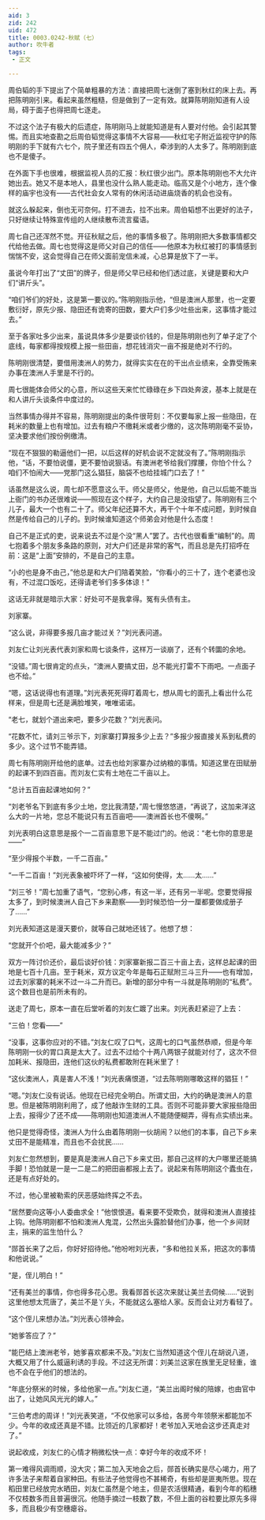 ```yaml
---
aid: 3
zid: 242
uid: 472
title: 0003.0242-秋赋（七）
author: 吹牛者
tags: 
 - 正文

---
```




  周伯韬的手下提出了个简单粗暴的方法：直接把周七迷倒了塞到秋红的床上去。再把陈明刚引来。看起来虽然粗糙，但是做到了一定有效。就算陈明刚知道有人设局，碍于面子也得把周七逐走。

  不过这个法子有极大的后遗症，陈明刚马上就能知道是有人要对付他。会引起其警惕。而且实地查勘之后周伯韬觉得这事情不大容易——秋红宅子附近监视守护的陈明刚的手下就有六七个，院子里还有四五个佣人，牵涉到的人太多了。陈明刚到底也不是傻子。

  在外面下手也很难，根据监视人员的汇报：秋红很少出门。原本陈明刚也不大允许她出去。她又不是本地人，县里也没什么熟人能走动。临高又是个小地方，连个像样的庙宇也没有——古代社会女人常有的休闲活动进庙烧香的机会也没有。

  就这么躲起来，倒也无可奈何。打不进去，拉不出来。周伯韬想不出更好的法子，只好继续让特殊宣传组的人继续散布流言蜚语。

  周七自己还浑然不觉。开征秋赋之后，他的事情多极了。陈明刚把大多数事情都交代给他去做。周七也觉得这是师父对自己的信任——他原本为秋红被打的事情感到惴惴不安，这会觉得自己在师父面前宠信未减，心总算是放下了一半。

  虽说今年打出了“丈田”的牌子，但是师父早已经和他们透过底，关键是要和大户们“讲斤头”。

  “咱们爷们的好处，这是第一要议的。”陈明刚指示他，“但是澳洲人那里，也一定要敷衍好，原先少报、隐田还有诡寄的田数，要大户们多少吐些出来，这事情才能过去。”

  至于各家吐多少出来，虽说具体多少是要谈价钱的，但是陈明刚也列了单子定了个底线，每家都得按规模上报一些田亩，想花钱消灾一亩不报是绝对不行的。

  陈明刚很清楚，要借用澳洲人的势力，就得实实在在的干出点业绩来，全靠受贿来办事在澳洲人手里是不行的。

  周七很能体会师父的心意，所以这些天来忙忙碌碌在乡下四处奔波，基本上就是在和人讲斤头谈条件中度过的。

  当然事情办得并不容易，陈明刚提出的条件很苛刻：不仅要每家上报一些隐田，在耗米的数量上也有增加。过去有粮户不缴耗米或者少缴的，这次陈明刚毫不妥协，坚决要求他们按份例缴清。

  “现在不狠狠的勒逼他们一把，以后这样的好机会说不定就没有了。”陈明刚指示他，“话，不要怕说僵，更不要怕说狠话。有澳洲老爷给我们撑腰，你怕个什么？咱们不怕闹大——党那门这么猖狂，脑袋不也给挂城门口去了！”

  话虽然是这么说，周七却不愿意这么干。师父是师父，他是他，自己以后能不能当上衙门的书办还很难说——照现在这个样子，大约自己是没指望了。陈明刚有三个儿子，最大一个也有二十了。师父年纪还算不大，再干个十年不成问题，到时候自然是传给自己的儿子的。到时候谁知道这个师弟会对他是什么态度！

  自己不是正式的吏，说来说去不过是个没“黑人”罢了。古代也很看重“编制”的。周七抱着多个朋友多条路的原则，对大户们还是非常的客气，而且总是先打招呼在前：这是“上面”安排的，不是自己的主意。

  “小的也是身不由己，”他总是和大户们陪着笑脸，“你看小的三十了，连个老婆也没有，不过混口饭吃，还得请老爷们多多体谅！”

  这话无非就是暗示大家：好处可不是我拿得。冤有头债有主。

  刘家寨。

  “这么说，非得要多报几亩才能过关？”刘光表问道。

  刘友仁让刘光表代表刘家和周七谈条件，这样万一谈崩了，还有个转圜的余地。

  “没错。”周七很肯定的点头，“澳洲人要搞丈田，总不能光打雷不下雨吧。一点面子也不给。”

  “嗯，这话说得也有道理。”刘光表死死得盯着周七，想从周七的面孔上看出什么花样来，但是周七还是满脸堆笑，唯唯诺诺。

  “老七，就划个道出来吧，要多少花数？”刘光表问。

  “花数不忙，请刘三爷示下，刘家寨打算报多少上去？”多报少报直接关系到私费的多少。这个过节不能弄错。

  周七有陈明刚开给他的底单。过去也给刘家寨办过纳粮的事情。知道这里在田赋册的起课不到四百亩。而刘友仁实有土地在二千亩以上。

  “总计五百亩起课地如何？”

  “刘老爷名下到底有多少土地，您比我清楚，”周七慢悠悠道，“再说了，这加来洋这么大的一片地，您总不能说只有五百亩吧——澳洲首长也不傻啊。”

  刘光表明白这意思是报个一二百亩意思下是不能过门的。他说：“老七你的意思是——”

  “至少得报个半数，一千二百亩。”

  “一千二百亩！”刘光表象被吓坏了一样，“这如何使得，太……太……”

  “刘三爷！”周七加重了语气，“您别心疼，有这一半，还有另一半呢。您要觉得报太多了，到时候澳洲人自己下乡来勘察——到时候恐怕一分一厘都要做成册子了……”

  刘光表知道这是漫天要价，就等自己就地还钱了。他想了想：

  “您就开个价吧，最大能减多少？”

  双方一阵讨价还价，最后谈好价钱：刘家寨新报二百三十亩上去，这样总起课的田地是七百十几亩。至于耗米，双方议定今年是每石正赋附三斗三升——也有增加，过去刘家寨的耗米不过一斗二升而已。新增的部分中有一斗就是陈明刚的“私费”。这个数目也是前所未有的。

  送走了周七，原本一直在后堂听着的刘友仁踱了出来。刘光表赶紧迎了上去：

  “三伯！您看——”

  “没事，这事你应对的不错。”刘友仁叹了口气，这周七的口气虽然恭顺，但是今年陈明刚一伙的胃口真是太大了。过去不过给个十两八两银子就能对付了，这次不但加耗米、报隐田，连他们这伙的私费都敢附在耗米里了！

  “这伙澳洲人，真是害人不浅！”刘光表痛恨道，“过去陈明刚哪敢这样的猖狂！”

  “嗯。”刘友仁没有说话。他现在已经完全明白。所谓丈田，大约的确是澳洲人的意思。但是被陈明刚利用了，成了他敲诈生财的工具。否则不可能非要大家报些隐田上去，报得少了还不成——陈明刚也知道澳洲人不能随便糊弄，得有点实绩出来。

  他只是觉得奇怪，澳洲人为什么由着陈明刚一伙胡闹？以他们的本事，自己下乡来丈田不是能精准，而且也不会扰民……

  刘友仁忽然想到，要是真是澳洲人自己下乡来丈田，那自己这样的大户哪里还能搞手脚！恐怕就是一是一二是二的把田亩都报上去了。说起来有陈明刚这个蠹虫在，还是有点好处的。

  不过，他心里被勒索的厌恶感始终挥之不去。

  “居然要向这等小人委曲求全！”他恨恨道。看来要不受欺负，就得和澳洲人直接挂上钩。他陈明刚都不怕和澳洲人鬼混，公然出头露脸替他们办事，他一个乡间财主，捐来的监生怕什么？

  “郧首长来了之后，你好好招待他。”他吩咐刘光表，“多和他拉关系，把这次的事情和他说说。”

  “是，侄儿明白！”

  “还有美兰的事情，你也得多花心思。我看郧首长这次来就让美兰去伺候……”说到这里他想太荒唐了，美兰不是丫头，不能就这么塞给人家。反而会让对方看轻了。

  “这个侄儿来想办法。”刘光表心领神会。

  “她爹答应了？”

  “能巴结上澳洲老爷，她爹喜欢都来不及。”刘友仁当然知道这个侄儿在胡说八道，大概又用了什么威逼利诱的手段。不过这无所谓：刘美兰这家在族里无足轻重，谁也不会在乎他们的想法的。

  “年底分祭米的时候，多给他家一点。”刘友仁道，“美兰出阁时候的陪嫁，也由官中出了，让她风风光光的嫁人。”

  “三伯考虑的周详！”刘光表笑道，“不仅他家可以多给，各房今年领祭米都能加不少。今年的收成还真是不错。比领近的几家都好！老爷加入天地会这步还真走对了。”

  说起收成，刘友仁的心情才稍微松快一点：幸好今年的收成不坏！

  第一难得风调雨顺，没大灾；第二加入天地会之后，郧首长确实是尽心竭力，用了许多法子来帮着自家种田。有些法子他觉得也不甚稀奇，有些却是匪夷所思。现在稻田里已经放完水晒田，刘友仁虽然是个地主，但是农活很精通，看到今年的稻穗不仅枝数多而且普遍很沉。他随手摘过一枝数了数，不但上面的谷粒要比原先多得多，而且极少有空穗瘪谷。


